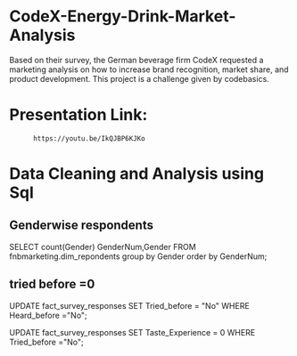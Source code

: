 # CodeX-Energy-Drink-Market-Analysis
Based on their survey, the German beverage firm CodeX requested a marketing analysis on how to increase brand recognition, market share, and product development. This project is a challenge given by codebasics.
# Presentation Link:
          https://youtu.be/IkQJBP6KJKo

# Data Cleaning and Analysis using Sql

## Genderwise respondents
SELECT count(Gender) GenderNum,Gender FROM fnbmarketing.dim_repondents
group by Gender
order by GenderNum;

## tried before =0
UPDATE fact_survey_responses
SET Tried_before = "No"
WHERE Heard_before ="No"; 

UPDATE fact_survey_responses
SET Taste_Experience = 0
WHERE Tried_before ="No"; 

